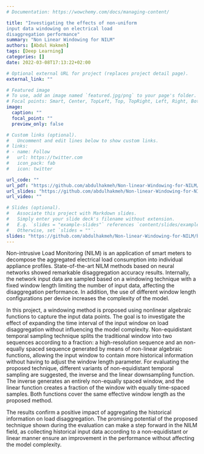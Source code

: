 ```yaml
---
# Documentation: https://wowchemy.com/docs/managing-content/

title: "Investigating the effects of non-uniform
input data windowing on electrical load
disaggregation performance"
summary: "Non Linear Windowing for NILM"
authors: [Abdul Hakmeh]
tags: [Deep Learning]
categories: []
date: 2022-03-08T17:13:22+02:00

# Optional external URL for project (replaces project detail page).
external_link: ""

# Featured image
# To use, add an image named `featured.jpg/png` to your page's folder.
# Focal points: Smart, Center, TopLeft, Top, TopRight, Left, Right, BottomLeft, Bottom, BottomRight.
image:
  caption: ""
  focal_point: ""
  preview_only: false

# Custom links (optional).
#   Uncomment and edit lines below to show custom links.
# links:
# - name: Follow
#   url: https://twitter.com
#   icon_pack: fab
#   icon: twitter

url_code: ""
url_pdf: "https://github.com/abdulhakmeh/Non-linear-Windowing-for-NILM/blob/main/Report.pdf"
url_slides: "https://github.com/abdulhakmeh/Non-linear-Windowing-for-NILM/blob/main/Slides.pdf"
url_video: ""

# Slides (optional).
#   Associate this project with Markdown slides.
#   Simply enter your slide deck's filename without extension.
#   E.g. `slides = "example-slides"` references `content/slides/example-slides.md`.
#   Otherwise, set `slides = ""`.
slides: "https://github.com/abdulhakmeh/Non-linear-Windowing-for-NILM/blob/main/Slides.pdf"
---
```

Non-intrusive Load Monitoring (NILM) is an application of smart meters to decompose the aggregated electrical load consumption into individual appliance profiles. State-of-the-art NILM methods based on neural networks showed remarkable disaggregation accuracy results. Internally, the network input data are sampled based on a windowing technique with a fixed window length limiting the number of input data, affecting the disaggregation performance. In addition, the use of different window length configurations per device increases the complexity of the model. 

In this project, a windowing method is proposed using nonlinear algebraic functions to capture the input data points. The goal is to investigate the effect of expanding the time interval of the input window on load disaggregation without influencing the model complexity. Non-equidistant temporal sampling technique splits the traditional window into two sequences according to a fraction: a high-resolution sequence and
an non-equally spaced sequence generated by means of non-linear algebraic functions, allowing the input window to contain more historical information without having to adjust the window length parameter. For evaluating the proposed technique, different variants of non-equidistant temporal sampling are suggested, the inverse and the linear downsampling function. The inverse  generates an entirely non-equally spaced window, and the linear function creates a fraction of the window with equally time-spaced samples. Both functions cover the same effective window length as the proposed method.



The results confirm a positive impact of aggregating the historical information on load disaggregation. The promising potential of the proposed technique shown during the evaluation can make a step forward in the NILM field, as collecting historical input data according to a non-equidistant or linear manner ensure an improvement in the performance without affecting the model complexity.  